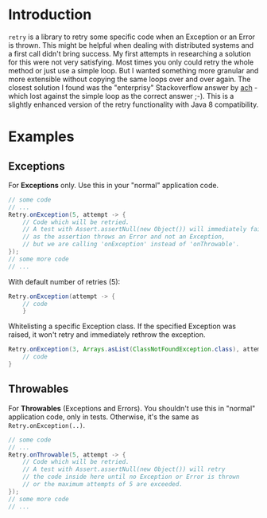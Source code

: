 # Introduction

`retry` is a library to retry some specific code when an Exception or an Error is thrown. This might be helpful when dealing with distributed systems and a first call didn't bring success. My first attempts in researching a solution for this were not very satisfying. Most times you only could retry the whole method or just use a simple loop. But I wanted something more granular and more extensible without copying the same loops over and over again. The closest solution I found was the "enterprisy" Stackoverflow answer by [ach](https://stackoverflow.com/a/13240586) - which lost against the simple loop as the correct answer ;-). This is a slightly enhanced version of the retry functionality with Java 8 compatibility.

# Examples

## Exceptions

For **Exceptions** only. Use this in your "normal" application code.

```java
// some code
// ...
Retry.onException(5, attempt -> {
    // Code which will be retried.
    // A test with Assert.assertNull(new Object()) will immediately fail
    // as the assertion throws an Error and not an Exception,
    // but we are calling 'onException' instead of 'onThrowable'.
});
// some more code
// ...
```

With default number of retries (5):

```java
Retry.onException(attempt -> {
    // code
    }
```

Whitelisting a specific Exception class. If the specified Exception was raised, it won't retry and immediately rethrow the exception.

```java
Retry.onException(3, Arrays.asList(ClassNotFoundException.class), attempt -> {
    // code
}
```

## Throwables

For **Throwables** (Exceptions and Errors). You shouldn't use this in "normal" application code, only in tests. Otherwise, it's the same as `Retry.onException(..)`.

```java
// some code
// ...
Retry.onThrowable(5, attempt -> {
    // Code which will be retried.
    // A test with Assert.assertNull(new Object()) will retry
    // the code inside here until no Exception or Error is thrown
    // or the maximum attempts of 5 are exceeded.
});
// some more code
// ...
```
